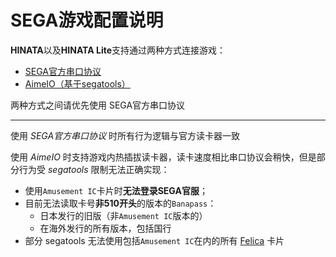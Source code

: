 # SEGA游戏配置说明

**HINATA**以及**HINATA Lite**支持通过两种方式连接游戏：
* [SEGA官方串口协议](serial.md)
* [AimeIO（基于segatools）](aimeio.md)

两种方式之间请优先使用 SEGA官方串口协议
***
使用 *SEGA官方串口协议* 时所有行为逻辑与官方读卡器一致

使用 *AimeIO* 时支持游戏内热插拔读卡器，读卡速度相比串口协议会稍快，但是部分行为受 *segatools* 限制无法正确实现：

* 使用`Amusement IC`卡片时**无法登录SEGA官服**；
* 目前无法读取卡号**非510开头**的版本的`Banapass`：
  * 日本发行的旧版（非`Amusement IC`版本的）
  * 在海外发行的所有版本，包括国行
* 部分 segatools 无法使用包括`Amusement IC`在内的所有 [Felica](https://zh.wikipedia.org/wiki/FeliCa) 卡片
